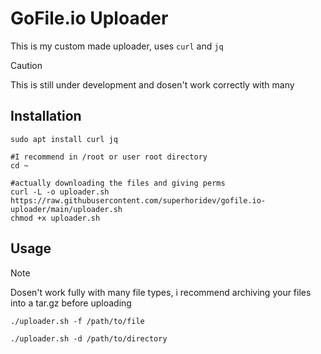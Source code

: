# GoFile.io Uploader

This is my custom made uploader, uses ``curl`` and ``jq``

> [!CAUTION]
> This is still under development and dosen't work correctly with many 

## Installation

```
sudo apt install curl jq

#I recommend in /root or user root directory
cd ~

#actually downloading the files and giving perms
curl -L -o uploader.sh https://raw.githubusercontent.com/superhoridev/gofile.io-uploader/main/uploader.sh
chmod +x uploader.sh
```

## Usage
> [!NOTE]
> Dosen't work fully with many file types, i recommend archiving your files into a tar.gz before uploading 

```
./uploader.sh -f /path/to/file

./uploader.sh -d /path/to/directory
```
